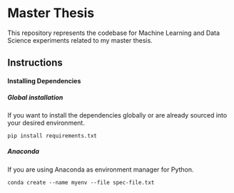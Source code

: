 # Master Thesis
This repository represents the codebase for Machine Learning and Data Science experiments related to my master thesis.

## Instructions

#### Installing Dependencies

##### Global installation
If you want to install the dependencies globally or are already sourced into your desired environment.
```
pip install requirements.txt
```
##### Anaconda
If you are using Anaconda as environment manager for Python.
```
conda create --name myenv --file spec-file.txt
```